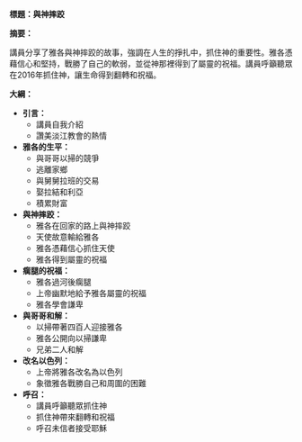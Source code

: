 **標題：與神摔跤**

**摘要：**

講員分享了雅各與神摔跤的故事，強調在人生的掙扎中，抓住神的重要性。雅各憑藉信心和堅持，戰勝了自己的軟弱，並從神那裡得到了屬靈的祝福。講員呼籲聽眾在2016年抓住神，讓生命得到翻轉和祝福。

**大綱：**

* **引言：**
    * 講員自我介紹
    * 讚美淡江教會的熱情
* **雅各的生平：**
    * 與哥哥以掃的競爭
    * 逃離家鄉
    * 與舅舅拉班的交易
    * 娶拉結和利亞
    * 積累財富
* **與神摔跤：**
    * 雅各在回家的路上與神摔跤
    * 天使故意輸給雅各
    * 雅各憑藉信心抓住天使
    * 雅各得到屬靈的祝福
* **瘸腿的祝福：**
    * 雅各過河後瘸腿
    * 上帝幽默地給予雅各屬靈的祝福
    * 雅各學會謙卑
* **與哥哥和解：**
    * 以掃帶著四百人迎接雅各
    * 雅各公開向以掃謙卑
    * 兄弟二人和解
* **改名以色列：**
    * 上帝將雅各改名為以色列
    * 象徵雅各戰勝自己和周圍的困難
* **呼召：**
    * 講員呼籲聽眾抓住神
    * 抓住神帶來翻轉和祝福
    * 呼召未信者接受耶穌